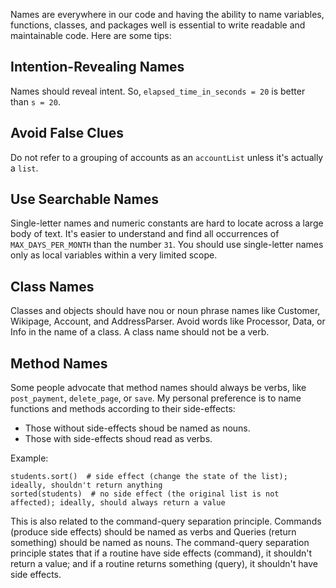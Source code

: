 Names are everywhere in our code and having the ability to name variables, functions, classes, and packages well is essential to write readable and maintainable code. Here are some tips:

## Intention-Revealing Names ##

Names should reveal intent. So, `elapsed_time_in_seconds = 20` is better than `s = 20`.

## Avoid False Clues ##

Do not refer to a grouping of accounts as an `accountList` unless it's actually a `list`.

## Use Searchable Names ##

Single-letter names and numeric constants are hard to locate across a large body of text. It's easier to understand and find all occurrences of `MAX_DAYS_PER_MONTH` than the number `31`. You should use single-letter names only as local variables within a very limited scope.

## Class Names ##

Classes and objects should have nou or noun phrase names like Customer, Wikipage, Account, and AddressParser. Avoid words like Processor, Data, or Info in the name of a class. A class name should not be a verb.

## Method Names ##

Some people advocate that method names should always be verbs, like `post_payment`, `delete_page`, or `save`. My personal preference is to name functions and methods according to their side-effects:
* Those without side-effects shoud be named as nouns.
* Those with side-effects shoud read as verbs.

Example:

```
students.sort()  # side effect (change the state of the list); ideally, shouldn't return anything
sorted(students)  # no side effect (the original list is not affected); ideally, should always return a value
```

This is also related to the command-query separation principle. Commands (produce side effects) should be named as verbs and Queries (return something) should be named as nouns. The command-query separation principle states that if a routine have side effects (command), it shouldn't return a value; and if a routine returns something (query), it shouldn't have side effects.
